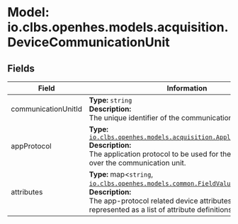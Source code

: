 # Model: io.clbs.openhes.models.acquisition.DeviceCommunicationUnit

## Fields

| Field | Information |
| --- | --- |
| communicationUnitId | <b>Type:</b> `string`<br><b>Description:</b><br>The unique identifier of the communication unit. |
| appProtocol | <b>Type:</b> [`io.clbs.openhes.models.acquisition.ApplicationProtocol`](model-io-clbs-openhes-models-acquisition-applicationprotocol.md)<br><b>Description:</b><br>The application protocol to be used for the communication over the communication unit. |
| attributes | <b>Type:</b> map<`string`, [`io.clbs.openhes.models.common.FieldValue`](model-io-clbs-openhes-models-common-fieldvalue.md)><br><b>Description:</b><br>The app-protocol related device attributes. It is represented as a list of attribute definitions. |

